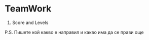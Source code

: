TeamWork
========
1) Score and Levels

P.S. Пишете кой какво е направил и какво има да се прави още
